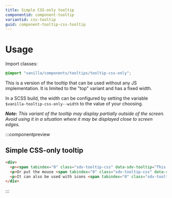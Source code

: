 ```yaml
---
title: Simple CSS-only tooltip
componentid: component-tooltip
variantid: css-tooltip
guid: component-tooltip-css-tooltip
---
```

# Usage
Import classes:
```scss
@import "vanilla/components/tooltips/tooltip-css-only";
```

This is a version of the tooltip that can be used without any JS implementation.
It is limited to the "top" variant and has a fixed width.

In a SCSS build, the width can be configured by setting the variable `$vanilla-tooltip-css-only--width` to the value of your choosing.

***Note:** This variant of the tooltip may display partially outside of the screen. Avoid using it in a situation where it may be displayed close to screen edges.*

:::componentpreview
## Simple CSS-only tooltip
```html
<div>
  <p><span tabindex="0" class="sdv-tooltip-css" data-sdv-tooltip="This is a tooltip">Mouse</span> over me for a tooltip!</p>
  <p>Or put the mouse <span tabindex="0" class="sdv-tooltip-css" data-sdv-tooltip="This is a tooltip with longer text. Width is still the same, but height adjusts to content.">here</span> for another one.</p>
  <p>It can also be used with icons <span tabindex="0" class="sdv-tooltip-css" data-sdv-tooltip="This here is an info icon"><i class="fal fa-info-circle"></i></span></p>
</div>
```
:::
